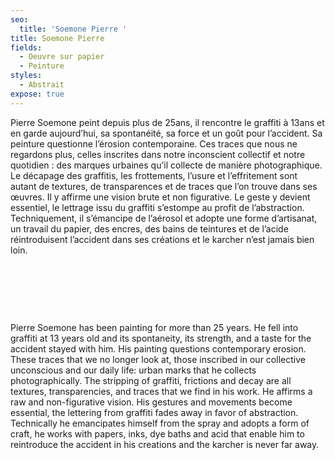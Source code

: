 ```yaml
---
seo:
  title: 'Soemone Pierre '
title: Soemone Pierre
fields:
  - Oeuvre sur papier
  - Peinture
styles:
  - Abstrait
expose: true
---
```


Pierre Soemone peint depuis plus de 25ans, il rencontre le graffiti à 13ans et en
garde aujourd’hui, sa spontanéité, sa force et un goût pour l’accident. Sa peinture
questionne l’érosion contemporaine. Ces traces que nous ne regardons plus,
celles inscrites dans notre inconscient collectif et notre quotidien : des
marques urbaines qu’il collecte de manière photographique. Le décapage des graffitis,
les frottements, l’usure et l’effritement sont autant de textures, de transparences
et de traces que l’on trouve dans ses œuvres. Il y affirme une vision brute et
non figurative. Le geste y devient essentiel, le lettrage issu du graffiti s’estompe
au profit de l’abstraction. Techniquement, il s’émancipe de l’aérosol et adopte
une forme d’artisanat, un travail du papier, des encres, des bains de teintures
et de l’acide réintroduisent l’accident dans ses créations et le karcher n’est
jamais bien loin.

 

 

 

Pierre Soemone has been painting for more than 25 years. He fell into graffiti at 13 years old
and its spontaneity, its strength, and a taste for the accident stayed with him.
His painting questions contemporary erosion. These traces that we no longer
look at, those inscribed in our collective unconscious and our daily life:
urban marks that he collects photographically. The stripping of graffiti,
frictions and decay are all textures, transparencies, and traces that we find
in his work. He affirms a raw and non-figurative vision.  His gestures and
movements become essential, the lettering from graffiti fades away in favor of abstraction.
Technically he emancipates himself from the spray and adopts a form of craft, he
works with papers, inks, dye baths and acid that enable him to reintroduce the
accident in his creations and the karcher is never far away.

 
